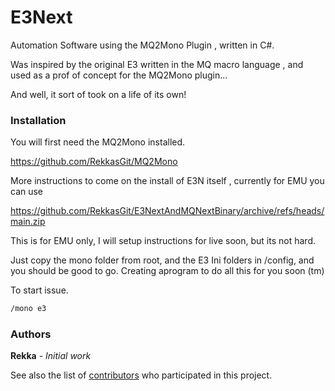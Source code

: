 # E3Next

Automation Software using the MQ2Mono Plugin , written in C#. 

Was inspired by the original E3 written in the MQ macro language , and used as a prof of concept for the MQ2Mono plugin...

And well, it sort of took on a life of its own!

### Installation

You will first need the MQ2Mono installed. 

https://github.com/RekkasGit/MQ2Mono

More instructions to come on the install of E3N itself , currently for EMU you can use 

https://github.com/RekkasGit/E3NextAndMQNextBinary/archive/refs/heads/main.zip

This is for EMU only, I will setup instructions for live soon, but its not hard. 

Just copy the mono folder from root, and the E3 Ini folders in /config, and you should be good to go. Creating aprogram to do all this for you soon (tm)

To start issue. 

```txt
/mono e3
```


### Authors

**Rekka** - *Initial work*

See also the list of [contributors](https://github.com/your/project/contributors) who participated in this project.

